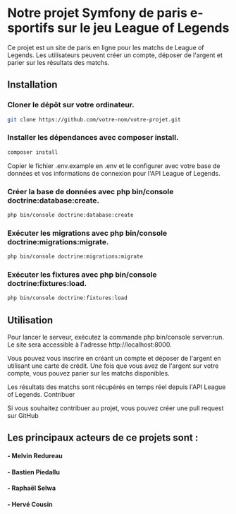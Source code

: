 # Notre projet Symfony de paris e-sportifs sur le jeu League of Legends

Ce projet est un site de paris en ligne pour les matchs de League of Legends. Les utilisateurs peuvent créer un compte, déposer de l'argent et parier sur les résultats des matchs.
## Installation

### Cloner le dépôt sur votre ordinateur.

```bash
git clone https://github.com/votre-nom/votre-projet.git
```

### Installer les dépendances avec composer install.

```bash
composer install
```
Copier le fichier .env.example en .env et le configurer avec votre base de données et vos informations de connexion pour l'API League of Legends.

### Créer la base de données avec php bin/console doctrine:database:create.


```bash
php bin/console doctrine:database:create
```

### Exécuter les migrations avec php bin/console doctrine:migrations:migrate.


```bash
php bin/console doctrine:migrations:migrate
```

### Exécuter les fixtures avec php bin/console doctrine:fixtures:load.


```bash
php bin/console doctrine:fixtures:load
```

## Utilisation

Pour lancer le serveur, exécutez la commande php bin/console server:run. Le site sera accessible à l'adresse http://localhost:8000.

Vous pouvez vous inscrire en créant un compte et déposer de l'argent en utilisant une carte de crédit. Une fois que vous avez de l'argent sur votre compte, vous pouvez parier sur les matchs disponibles.

Les résultats des matchs sont récupérés en temps réel depuis l'API League of Legends.
Contribuer

Si vous souhaitez contribuer au projet, vous pouvez créer une pull request sur GitHub

## Les principaux acteurs de ce projets sont : 
#### - Melvin Redureau
#### - Bastien Piedallu 
#### - Raphaël Selwa 
#### - Hervé Cousin